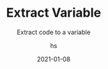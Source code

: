 ---
date: 2021-01-08
title: Extract Variable
technologies: [java]
topics: [refactoring]
author: hs
subtitle: Extract code to a variable
thumbnail: ./thumbnail.png
cardThumbnail: ./card.png
shortVideo:
  poster: ./tip.png
  url: https://youtu.be/rnJRe-lIaTI
seealso:
  - title: IntelliJ IDEA Help - Extract Variable
    href: https://www.jetbrains.com/help/idea/extract-variable.html
leadin: |
  Highlight the code you want to extract to a variable and press **⌥⌘V** (macOS), or **Ctrl+Alt+V** (Windows/Linux), to extract it.
 
  Extracting parameters can be useful in improving the readability of your code.
---